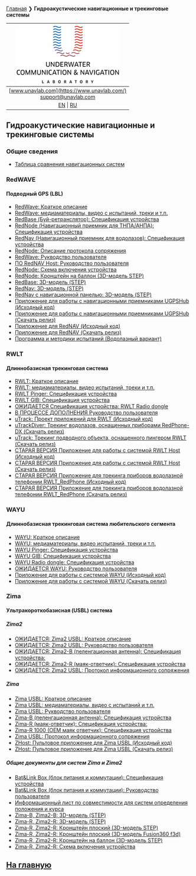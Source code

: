 [Главная](/README_RU) ❯ **Гидроакустические навигационные и трекинговые системы**

| ![logo](/documentation/sm_logo.png) |
| :---: |
| [www.unavlab.com](https://www.unavlab.com/) <br/> [support@unavlab.com](mailto:support@unavlab.com) |
| [EN](navigation_and_tracking_systems_en.md) \| [RU](navigation_and_tracking_systems_ru.md) |

## Гидроакустические навигационные и трекинговые системы

### Общие сведения
* [Таблица сравнения навигационных систем](navigation_systems_comparison_ru.md)

### RedWAVE
#### Подводный GPS (LBL)
* [RedWave: Краткое описание](/documentation/RU/RedWAVE/RedWAVE_DataBrief_ru.md)
* [RedWave: медиаматериалы, видео с испытаний, треки и т.п.](/documentation/RU/RedWAVE/media)
* [RedBase (Буй-ретранслятор): Спецификация устройства](/documentation/RU/RedWAVE/RedBASE_Specification_ru.md)
* [RedNode (Навигационный приемник для ТНПА/АНПА): Спецификация устройства](/documentation/RU/RedWAVE/RedNODE_Specification_ru.md)
* [RedNav (Навигационный приемник для водолазов): Спецификация устройства](/documentation/RU/RedWAVE/RedNAV_Specification_ru.md)
* [RedNode: Описание протокола сопряжения](/documentation/RU/RedWAVE/RedWAVE_Protocol_Specification_ru.md)
* [RedWave: Рукводство пользователя](/documentation/RU/RedWAVE/RedWAVE_Users_Manual_ru.md)
* [ПО RedNAV Host: Руководство пользователя](/documentation/RU/RedWAVE/RedNAV_Host_Users_Manual_ru.md)
* [RedNode: Схема включения устройства](/documentation/RU/RedWAVE/RedNODE_wiring_diagram_ru.md)
* [RedNode: Кронштейн на баллон (3D-модель STEP)](/documentation/msize_tank_holder.STEP)
* [RedBase: 3D-модель (STEP) ](/documentation/RedBase_v2.0_3D.STEP)
* [RedNav: 3D-модель (STEP)](/documentation/RedNav_v2.0_3D.step)
* [RedNav с навигационной панелью: 3D-модель (STEP)](/documentation/RedNav_with_compass_3D.step) 
* [Приложение для работы с навигационными приемниками UGPSHub (Исходный код)](https://github.com/ucnl/UGPSHub)
* [Приложение для работы с навигационными приемниками  UGPSHub (Скачать релиз)](https://github.com/ucnl/UGPSHub/releases/download/1.0/UGPSHub.zip)
* [Приложение для RedNAV (Исходный код)](https://github.com/ucnl/RedNavHost)
* [Приложение для RedNAV (Скачать релиз)](https://github.com/ucnl/RedNavHost/releases/download/1.1/RedNAVHost.zip)
* [Программа и методики испытаний (Водолазный вариант)](/documentation/RU/RedWAVE/RedNAV_PM_ru.md)

### RWLT
#### Длиннобазисная трекинговая система
* [RWLT: Краткое описание](/documentation/RU/RWLT/RWLT_DataBrief_ru.md)
* [RWLT: медиаматериалы, видео испытаний, треки и т.п.](/documentation/RU/RWLT/media.md)
* [RWLT Pinger: Спецификация устройства](/documentation/RU/RWLT/RWLT_Pinger_Specification_ru.md)
* [RWLT GIB: Спецификация устройства](/documentation/RU/RWLT/RWLT_GIB_Specification_ru.md)
* [ОЖИДАЕТСЯ Спецификация устройства: RWLT Radio dongle](/documentation/RU/RWLT/RWLT_RF_Dongle_ru.md)
* [В ПРОЦЕССЕ ДОПОЛНЕНИЯ Руководство пользователя](/documentation/RU/RWLT/RWLT_Users_Manual_ru.md)
* [uTrack: Проект приложений для RWLT (Исходный код)](https://github.com/ucnl/uTrack)
* [uTrackDiver: Трекинг водолазов, оснащенных приборами RedPhone-DX (Скачать релиз)](https://github.com/ucnl/uTrack/releases/download/beta/uTrackDiver.zip)
* [uTrack: Трекинг подводного объекта, оснащенного пингером RWLT (Скачать релиз)](https://github.com/ucnl/uTrack/releases/download/beta1/uTrack.zip)
* [СТАРАЯ ВЕРСИЯ Приложение для работы с системой RWLT Host (Исходный код)](https://github.com/ucnl/RWLT_Host)
* [СТАРАЯ ВЕРСИЯ Приложение для работы с системой RWLT Host (Скачать релиз)](https://github.com/ucnl/RWLT_Host/releases/download/1.0/RWLT_Host.zip)
* [СТАРАЯ ВЕРСИЯ Приложение для трекинга приборов водолазной телефонии RWLT_RedPhone (Исходный код)](https://github.com/ucnl/RWLT_RedPhone)
* [СТАРАЯ ВЕРСИЯ Приложение для трекинга приборов водолазной телефонии RWLT_RedPhone (Скачать релиз)](https://github.com/ucnl/RWLT_RedPhone/releases/download/1.0/RWLT_RedPhone.zip)

### WAYU
#### Длиннобазисная трекинговая система любительского сегмента
* [WAYU: Краткое описание](/documentation/RU/WAYU/WAYU_DataBrief_ru.md)
* [WAYU: медиаматериалы, видео испытаний, треки и т.п.](/documentation/RU/WAYU/media)
* [WAYU Pinger: Спецификация устройства](/documentation/RU/WAYU/WAYU_Pinger_Specification_ru.md)
* [WAYU GIB: Спецификация устройства](/documentation/RU/WAYU/WAYU_GIB_Specification_ru.md)
* [WAYU Radio dongle: Спецификация устройства](/documentation/RU/WAYU/WAYU_RF_Dongle_Specification_ru.md)
* [ОЖИДАЕТСЯ WAYU: Руководство пользователя]()
* [Приложение для работы с системой WAYU (Исходный код)](https://github.com/ucnl/WAYU)
* [Приложение для работы с системой WAYU (Скачать релиз)](https://github.com/ucnl/WAYU/releases/download/1.0/WAYU.zip)

### Zima
#### Ультракороткобазисная (USBL) система
##### Zima2
* [ОЖИДАЕТСЯ: Zima2 USBL: Краткое описание](/documentation/RU/Zima/Zima2_DataBrief_ru.md)
* [ОЖИДАЕТСЯ: Zima2 USBL: Руководство пользователя]()
* [ОЖИДАЕТСЯ: Zima2-B (пеленгационная антенна): Спецификация устройства:](/documentation/RU/Zima/Zima2B_Specification_ru.md)
* [ОЖИДАЕТСЯ: Zima2-R (маяк-ответчик): Спецификация устройства]()
* [ОЖИДАЕТСЯ: Zima2 USBL: Протокол информационного сопряжения]()
##### Zima
* [Zima USBL: Краткое описание](/documentation/RU/Zima/Zima_DataBrief_ru.md)
* [Zima USBL: медиаматериалы, видео с испытаний и т.п.](/documentation/RU/Zima/media)
* [Zima USBL: Рукводство пользователя](/documentation/RU/Zima/Zima_Users_manual_ru.md)
* [Zima-B (пеленгационная антенна): Спецификация устройства](/documentation/RU/Zima/Zima_B_Specification_ru.md)
* [Zima-R (маяк-ответчик): Спецификация устройства: ](/documentation/RU/Zima/Zima_R_Specification_ru.md)
* [Zima-R 1000 (OEM маяк ответчик): Спецификация устройства](/documentation/RU/Zima/Zima_R_OEM_Specification_ru.md)
* [Zima USBL: Протокол информационного сопряжения](/documentation/RU/Zima/Zima_Protocol_Specification_ru.md)
* [ZHost: Пультовое приложение для Zima USBL (Исходный код)](https://github.com/ucnl/ZHost)
* [ZHost: Пультовое приложение для Zima USBL (Скачать релиз)](https://github.com/ucnl/ZHost/releases/download/2.2/ZHost.zip)
##### Общие документы для систем Zima и Zima2
* [Bat&Link Box (блок питания и коммутации): Спецификация устройства](/documentation/RU/Zima/Bat_n_link_box_Specification_ru.md)
* [Bat&Link Box (блок питания и коммутации): Руководство пользователя](/documentation/RU/Zima/Bat_n_link_box_Users_manual_ru.md)
* [Информационный лист по совместимости для систем определения положения и курса](/documentation/RU/Zima/Zima_GNSS_requirements_ru.md)
* [Zima-B, Zima2-B: 3D-модель (STEP)](/documentation/Zima_B_3D.step)
* [Zima-R, Zima2-R: 3D-модель (STEP)](/documentation/Zima_R_3D.step)
* [Zima-R, Zima2-R: Кронштейн плоский (3D-модель STEP)](/documentation/ZIMA-R_holder_flat.step)
* [Zima-R, Zima2-R: Кронштейн плоский (3D-модель Fusion360 f3d)](/documentation/ZIMA-R_holder_flat.f3d)
* [Zima-R, Zima2-R: Кронштейн на баллон (3D-модель STEP)](/documentation/msize_tank_holder.STEP)
* [Zima-R, Zima2-R: Схема включения устройства](/documentation/RU/Zima/ZimaR_wiring_diagram_ru.md)

## [На главную](README_RU.md)
